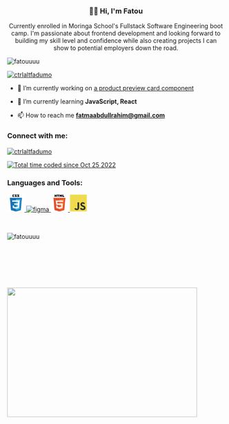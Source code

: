 <h3 align="center"> 👋🏿 Hi, I'm Fatou</h3>
<p align="center">Currently enrolled in Moringa School's Fullstack Software Engineering boot camp. I'm passionate about frontend development and looking forward to building my skill level and confidence while also creating projects I can show to potential employers down the road.</p>

<p align="left"> <img src="https://komarev.com/ghpvc/?username=fatouuuu&label=Profile%20views&color=0e75b6&style=flat" alt="fatouuuu" /> </p>

<p align="left"> <a href="https://twitter.com/ctrlaltfadumo" target="blank"><img src="https://img.shields.io/twitter/follow/ctrlaltfadumo?logo=twitter&style=for-the-badge" alt="ctrlaltfadumo" /></a> </p>

- 🔭 I’m currently working on [a product preview card component](https://github.com/fatouuuu/product-preview-card-component)

- 🌱 I’m currently learning **JavaScript, React**

- 📫 How to reach me **fatmaabdullrahim@gmail.com**

<h3 align="left">Connect with me:</h3>
<p align="left">
<a href="https://twitter.com/ctrlaltfadumo" target="blank"><img align="center" src="https://raw.githubusercontent.com/rahuldkjain/github-profile-readme-generator/master/src/images/icons/Social/twitter.svg" alt="ctrlaltfadumo" height="30" width="40" /></a>
</p>
<a href="https://wakatime.com/@f2abae52-01d8-428e-bf6e-2a7f29dbad69"><img src="https://wakatime.com/badge/user/f2abae52-01d8-428e-bf6e-2a7f29dbad69.svg" alt="Total time coded since Oct 25 2022" /></a>

<h3 align="left">Languages and Tools:</h3>
<p align="left"> <a href="https://www.w3schools.com/css/" target="_blank" rel="noreferrer"> <img src="https://raw.githubusercontent.com/devicons/devicon/master/icons/css3/css3-original-wordmark.svg" alt="css3" width="40" height="40"/> </a> <a href="https://www.figma.com/" target="_blank" rel="noreferrer"> <img src="https://www.vectorlogo.zone/logos/figma/figma-icon.svg" alt="figma" width="40" height="40"/> </a> <a href="https://www.w3.org/html/" target="_blank" rel="noreferrer"> <img src="https://raw.githubusercontent.com/devicons/devicon/master/icons/html5/html5-original-wordmark.svg" alt="html5" width="40" height="40"/> </a> <a href="https://developer.mozilla.org/en-US/docs/Web/JavaScript" target="_blank" rel="noreferrer"> <img src="https://raw.githubusercontent.com/devicons/devicon/master/icons/javascript/javascript-original.svg" alt="javascript" width="40" height="40"/> </a> </p>
<br>
<p><img align="center" src="https://github-readme-stats.vercel.app/api/top-langs?username=fatouuuu&show_icons=true&locale=en&layout=compact" alt="fatouuuu" /></p>
<br>
<p>&nbsp;<img align="center" src="https://github-readme-stats.vercel.app/api?username=fatouuuu&show_icons=true&locale=en" alt="" /></p>
<br>

<!-- <p><img align="center" src="https://github-readme-streak-stats.herokuapp.com/?user=fatouuuu&" alt="fatouuuu" /></p> -->
<br>
<img align="center" src="https://wakatime.com/share/@fatouuuu/10d0b433-3cd1-46ac-9678-5da5dbafd505.svg" width="440" height="300">



<!--
**fatouuuu/fatouuuu** is a ✨ _special_ ✨ repository because its `README.md` (this file) appears on your GitHub profile.

Here are some ideas to get you started:

- 🔭 I’m currently working on ...
- 🌱 I’m currently learning ...
- 👯 I’m looking to collaborate on ...
- 🤔 I’m looking for help with ...
- 💬 Ask me about ...
- 📫 How to reach me: ...
- 😄 Pronouns: ...
- ⚡ Fun fact: ...
-->
